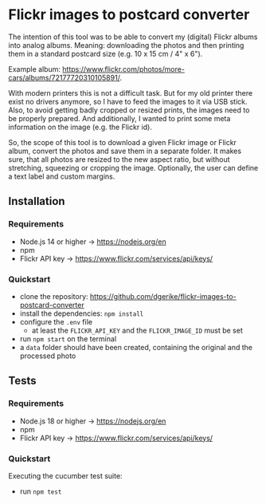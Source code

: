 # Flickr images to postcard converter

The intention of this tool was to be able to convert my (digital) Flickr albums into analog albums.
Meaning: downloading the photos and then printing them in a standard postcard size (e.g. 10 x 15 cm / 4" x 6").

Example album: https://www.flickr.com/photos/more-cars/albums/72177720310105891/.

With modern printers this is not a difficult task.
But for my old printer there exist no drivers anymore, so I have to feed the images to it via USB stick.
Also, to avoid getting badly cropped or resized prints, the images need to be properly prepared.
And additionally, I wanted to print some meta information on the image (e.g. the Flickr id).

So, the scope of this tool is to download a given Flickr image or Flickr album, convert the photos and
save them in a separate folder.
It makes sure, that all photos are resized to the new aspect ratio,
but without stretching, squeezing or cropping the image.
Optionally, the user can define a text label and custom margins.

## Installation

### Requirements

* Node.js 14 or higher -> https://nodejs.org/en
* npm
* Flickr API key -> https://www.flickr.com/services/api/keys/

### Quickstart

* clone the repository: https://github.com/dgerike/flickr-images-to-postcard-converter
* install the dependencies: `npm install`
* configure the `.env` file
    * at least the `FLICKR_API_KEY` and the `FLICKR_IMAGE_ID` must be set
* run `npm start` on the terminal
* a `data` folder should have been created, containing the original and the processed photo

## Tests

### Requirements

* Node.js 18 or higher -> https://nodejs.org/en
* npm
* Flickr API key -> https://www.flickr.com/services/api/keys/

### Quickstart

Executing the cucumber test suite:

* run `npm test`
